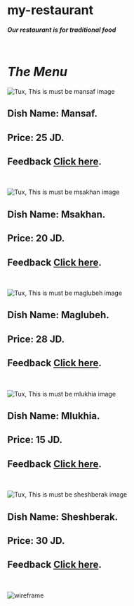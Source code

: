 # my-restaurant
***Our restaurant is for traditional food***

<br>

# *The Menu*

![Tux, This is must be mansaf image](https://amiraspantry.com/wp-content/uploads/2021/04/mansaf-I.jpg)
## Dish Name: Mansaf.
## Price: 25 JD.
## Feedback [Click here](https://www.google.com/search?q=mansaf&rlz=1C1GCEA_enJO999JO999&sxsrf=APwXEdfHw629Vnq4Q5Lv8KCV4XhYo0FTPw:1683470036956&source=lnms&tbm=isch&sa=X&ved=2ahUKEwjzsKvMtuP-AhVD9rsIHTOJBcgQ_AUoAXoECAEQAw&biw=1536&bih=714&dpr=1.25).

<br> 

![Tux, This is must be msakhan image](https://assets.bonappetit.com/photos/5e2f38409ca59b00088cc1e8/16:9/w_1640,h_922,c_limit/0220-Tanoreen-Sumac-Chicken-full.jpg)
## Dish Name: Msakhan.
## Price: 20 JD.
## Feedback [Click here](https://www.google.com/search?q=msakhan&rlz=1C1GCEA_enJO999JO999&sxsrf=APwXEdfIJNr3otfH-wJavq-SglHoDOHozg:1683470098746&source=lnms&tbm=isch&sa=X&ved=2ahUKEwiZ1ubptuP-AhVmhP0HHUq5DyIQ_AUoAXoECAIQAw&biw=1536&bih=714&dpr=1.25).

<br> 


![Tux, This is must be maglubeh image](https://ca-times.brightspotcdn.com/dims4/default/e2c0fa5/2147483647/strip/false/crop/6720x4480+0+0/resize/1486x991!/quality/80/?url=https%3A%2F%2Fcalifornia-times-brightspot.s3.amazonaws.com%2Fb1%2F32%2F5803e7cd4c7ab1164e9e6d71d97e%2F1198549-fo-thanksgiving-home-cooks-2022-09.jpg)
## Dish Name: Maglubeh.
## Price: 28 JD.
## Feedback [Click here](https://www.google.com/search?q=maglubeh&tbm=isch&ved=2ahUKEwif5PbqtuP-AhWNs6QKHaz7CKQQ2-cCegQIABAA&oq=maglubeh&gs_lcp=CgNpbWcQAzIFCAAQgAQyCQgAEBgQgAQQCjoECCMQJzoHCAAQGBCABFDbDFjbDGD3H2gAcAB4AIAB4QGIAZ8DkgEFMC4xLjGYAQCgAQGqAQtnd3Mtd2l6LWltZ8ABAQ&sclient=img&ei=FbdXZN-FBo3nkgWs96OgCg&bih=714&biw=1536&rlz=1C1GCEA_enJO999JO999).

<br> 

![Tux, This is must be mlukhia image](https://www.shutterstock.com/shutterstock/photos/1733170346/display_1500/stock-photo-traditional-egyptian-cuisine-green-mallow-with-arabian-bread-and-fried-garlic-on-wooden-table-1733170346.jpg)
## Dish Name: Mlukhia.
## Price: 15 JD.
## Feedback [Click here](https://www.google.com/search?q=mlukhia&tbm=isch&ved=2ahUKEwisjrmFt-P-AhWYkKQKHYONCgEQ2-cCegQIABAA&oq=mlukhia&gs_lcp=CgNpbWcQARgBMgQIIxAnMgQIIxAnMgkIABAYEIAEEApQ-wlY-wlgrxtoAHAAeACAAeABiAGsA5IBAzItMpgBAKABAaoBC2d3cy13aXotaW1nwAEB&sclient=img&ei=TLdXZKy4K5ihkgWDm6oI&bih=714&biw=1536&rlz=1C1GCEA_enJO999JO999).

<br> 


![Tux, This is must be sheshberak image](https://bistrobadia.de/wp-content/uploads/2023/01/shishbarak.jpg)
## Dish Name: Sheshberak.
## Price: 30 JD.
## Feedback [Click here](https://www.google.com/search?q=sheshberak&tbm=isch&ved=2ahUKEwjN7M-Tt-P-AhUfwgIHHevQDjcQ2-cCegQIABAA&oq=sheshberak&gs_lcp=CgNpbWcQAzIECCMQJzoJCAAQGBCABBAKUJwMWJwMYPgfaABwAHgAgAG9AYgB9QKSAQMwLjKYAQCgAQGqAQtnd3Mtd2l6LWltZ8ABAQ&sclient=img&ei=ardXZM2PG5-Ei-gP66G7uAM&bih=714&biw=1536&rlz=1C1GCEA_enJO999JO999).

<br> 

![wireframe](lab04.jpg)
